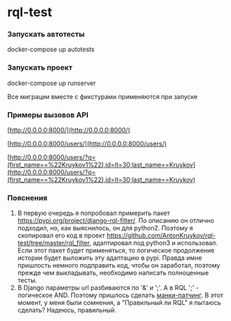 # rql-test

### Запускать автотесты
 docker-compose up autotests

### Запускать проект
docker-compose up runserver

Все миграции вместе с фикстурами применяются при запуске

### Примеры вызовов API
[http://0.0.0.0:8000/](http://0.0.0.0:8000/)

[http://0.0.0.0:8000/users/](http://0.0.0.0:8000/users/)

[http://0.0.0.0:8000/users/?q=(first_name==%22Kruykov1%22),id=lt=30;last_name==Kruykov](http://0.0.0.0:8000/users/?q=(first_name==%22Kruykov1%22),id=lt=30;last_name==Kruykov)

### Пояснения
1. В первую очередь я попробовал примерить пакет https://pypi.org/project/django-rql-filter/.
По описанию он отлично подходил, но, как выяснилось, он для python2. Поэтому я скопировал его код в проект https://github.com/AntonKruykov/rql-test/tree/master/rql_filter, 
адаптировал под python3 и использовал.
Если этот пакет будет применяться, то логическое продолжение истории будет выложить эту адаптацию в pypi. 
Правда имне пришлость немного подправить код, чтобы он заработал, поэтому прежде 
чем выкладывать, необходимо написать полноценные тесты. 
2. В Django параметры url разбиваются по '&' и ';'. А в RQL ';' - логическое AND.
Поэтому пришлось сделать [манки-патчинг](https://github.com/AntonKruykov/rql-test/blob/master/rql_test/settings.py#L128).
В этот момент, у меня были сомнения, а "Правильный ли RQL" я пытаюсь сделать? 
Надеюсь, правильный.
